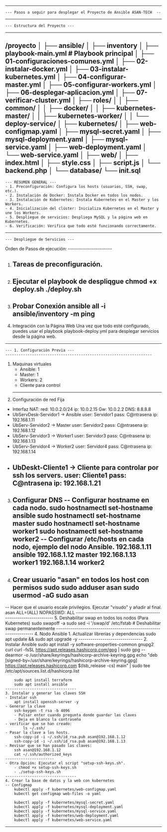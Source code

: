 -----------------------------------------------------
    --- Pasos a seguir para desplegar el Proyecto de Ansible ASAN-TECH  --
-----------------------------------------------------
    --- Estructura del Proyecto ---
-----------------------------------------------------
/proyecto
│
├── ansible/
│   ├── inventory
│   ├── playbook-main.yml          # Playbook principal
│   ├── 01-configuraciones-comunes.yml
│   ├── 02-instalar-docker.yml
│   ├── 03-instalar-kubernetes.yml
│   ├── 04-configurar-master.yml
│   ├── 05-configurar-workers.yml
│   ├── 06-desplegar-aplicacion.yml
│   ├── 07-verificar-cluster.yml
│   ├── roles/
│   │   ├── common/
│   │   ├── docker/
│   │   ├── kubernetes-master/
│   │   ├── kubernetes-worker/
│   │   └── deploy-service/
│
├── kubernetes/
│   ├── web-configmap.yaml
│   ├── mysql-secret.yaml
│   ├── mysql-deployment.yaml
│   ├── mysql-service.yaml
│   ├── web-deployment.yaml
│   └── web-service.yaml
│
├── web/
│   ├── index.html
│   ├── style.css
│   ├── script.js
│   └── backend.php
│
└── database/
    └── init.sql
-----------------------------------------------------
    --- RESUMEN GENERAL ---
    - 1. Preconfiguración: Configura los hosts (usuarios, SSH, swap, etc.).
    - 2. Instalación de Docker: Instala Docker en todos los nodos.
    - 3. Instalación de Kubernetes: Instala Kubernetes en el Master y los Workers.
    - 4. Inicialización del clúster: Inicializa Kubernetes en el Master y une los Workers.
    - 5. Despliegue de servicios: Despliega MySQL y la página web en Kubernetes.
    - 6. Verificación: Verifica que todo esté funcionando correctamente.
--------------------------------------------------------------------------------------------------
    --- Despliegue de Servicios ---
Orden de Pasos de ejecución:
    ----------------------
1. Tareas de preconfiguración.
    ----------------------
2. Ejecutar el playbook de despliqgue
    chmod +x deploy.sh
    ./deploy.sh
    ----------------------
3. Probar Conexión
ansible all -i ansible/inventory -m ping
    ----------------------
4. Integración con la Página Web
    Una vez que todo esté configurado, puedes usar el playbook playbook-deploy.yml 
    para desplegar servicios desde la página web.
----------------------------------------------------------------------------------------------
    --- 1. Configuración Previa ---
    ------------------------------------------------------------------
1. Maquinas virtuales
    - Ansible: 1
    - Master: 1
    - Workers: 2
    - Cliente para control
    ------------------------------------------------------------------
2. Configuración de red Fija
- Interfaz NAT:
    red: 10.0.2.0/24
    ip:  10.0.2.15
    Gw:  10.0.2.2
    DNS: 8.8.8.8
- UbServDesk-Servidor1 -> Ansible
    user: Servidor1
    pass: C@ntrasena
    ip: 192.168.1.11
- UbServ-Servidor2 -> Master
    user: Servidor2
    pass: C@ntrasena
    ip: 192.168.1.12
- UbServ-Servidor3 -> Worker1
    user: Servidor3
    pass: C@ntrasena
    ip: 192.168.1.13
- UbServ-Servidor4 -> Worker2
    user: Servidor4
    pass: C@ntrasena
    ip: 192.168.1.14
- UbDeskt-Cliente1 -> Cliente para controlar por ssh los servers.
    user: Cliente1
    pass: C@ntrasena
    ip: 192.168.1.21
    ------------------------------------------------------------------
3. Configurar DNS
    -- Configurar hostname en cada nodo.
        sudo hostnamectl set-hostname ansible
        sudo hostnamectl set-hostname master
        sudo hostnamectl set-hostname worker1
        sudo hostnamectl set-hostname worker2
    -- Configurar /etc/hosts en cada nodo, ejemplo del nodo Ansible.
        192.168.1.11 ansible
        192.168.1.12 master
        192.168.1.13 worker1
        192.168.1.14 worker2
    ------------------------------------------------------------------
4. Crear usuario "asan" en todos los host con permisos sudo
    sudo adduser asan
    sudo usermod -aG sudo asan
    ----------------------
-- Hacer que el usuario escale privilegios. Ejecutar "visudo" y añadir al final.
    asan    ALL=(ALL)       NOPASSWD: ALL
    ------------------------------------------------------------------
5. Deshabilitar swap en todos los nodos (Para Kubernetes)
    sudo swapoff -a
    sudo sed -i '/swap/d' /etc/fstab  # Deshabilitar swap permanentemente
    ------------------------------------------------------------------
4. Nodo Ansible
    1. Actualizar librerias y dependencias
        sudo apt update && sudo apt upgrade -y
    --------------------------------
    2. Instalar Ansible
        sudo apt install -y software-properties-common gnupg2 curl
        curl -fsSL https://apt.releases.hashicorp.com/gpg | sudo gpg --dearmor -o /usr/share/keyrings/hashicorp-archive-keyring.gpg
        echo "deb [signed-by=/usr/share/keyrings/hashicorp-archive-keyring.gpg] https://apt.releases.hashicorp.com $(lsb_release -cs) main" | sudo tee /etc/apt/sources.list.d/hashicorp.list
        
        sudo apt install terraform
        sudo apt install ansible
    --------------------------------
    3. Instalar y generar las claves SSH
    - Instalar ssh
        apt install openssh-server -y
    - Generar la clave
        ssh-keygen -t rsa -b 4096
        - Pulsar enter cuando pregunta donde guardar las claves
        - Deja en blanco la contraseña
    - verificar que se han creado:
            ls ~/.ssh/
    - Pasar la clave a los hosts.
        ssh-copy-id -i ~/.ssh/id_rsa.pub asan@192.168.1.12
        ssh-copy-id -i ~/.ssh/id_rsa.pub asan@192.168.1.13
    - Revisar que se han pasado las claves:
        ssh asan@192.168.1.12
        cat ~/.ssh/authorized_keys
    ----------------------
    - Otra Opción: Ejecutar el script "setup-ssh-keys.sh".
        - chmod +x setup-ssh-keys.sh
        - ./setup-ssh-keys.sh
    --------------------------------
    4. Crear la base de datos y la web con kubernetes
    -- Configmap
        kubectl apply -f kubernetes/web-configmap.yaml
        kubectl get configmap web-files -o yaml

        kubectl apply -f kubernetes/mysql-secret.yaml
        kubectl apply -f kubernetes/mysql-deployment.yaml
        kubectl apply -f kubernetes/mysql-service.yaml
        kubectl apply -f kubernetes/web-deployment.yaml
        kubectl apply -f kubernetes/web-service.yaml
--------------------------------------------------------------------------
